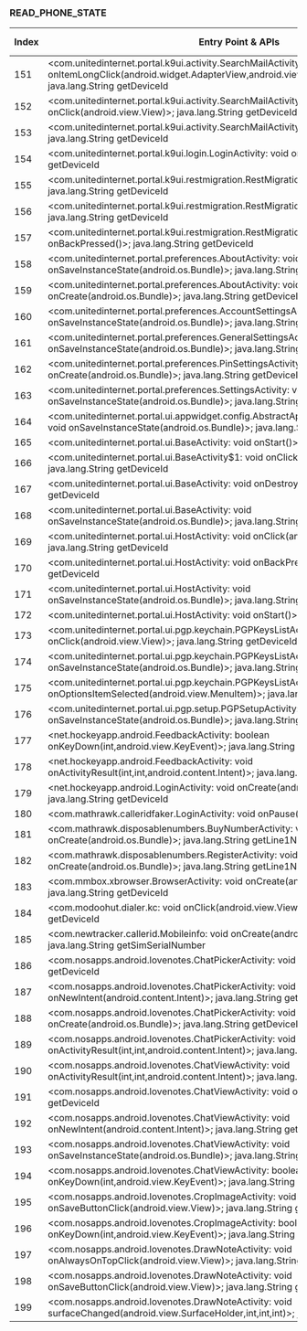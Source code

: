 ### READ_PHONE_STATE
| Index | Entry Point & APIs | Screen shot | Resource id | Label |
| ------------- | ------------- | ------------- |-------------|-------------|
| 151 | <com.unitedinternet.portal.k9ui.activity.SearchMailActivity: boolean onItemLongClick(android.widget.AdapterView,android.view.View,int,long)>; java.lang.String getDeviceId | ![](D:\COSMOS\output\py\Play_win8\Communication\com.mail.mobile.android.mail\com.unitedinternet.portal.k9ui.activity.SearchMailActivity.png) |  | |
| 152 | <com.unitedinternet.portal.k9ui.activity.SearchMailActivity: void onClick(android.view.View)>; java.lang.String getDeviceId | ![](D:\COSMOS\output\py\Play_win8\Communication\com.mail.mobile.android.mail\com.unitedinternet.portal.k9ui.activity.SearchMailActivity.png) |  | |
| 153 | <com.unitedinternet.portal.k9ui.activity.SearchMailActivity: void onDestroy()>; java.lang.String getDeviceId | ![](D:\COSMOS\output\py\Play_win8\Communication\com.mail.mobile.android.mail\com.unitedinternet.portal.k9ui.activity.SearchMailActivity.png) |  | |
| 154 | <com.unitedinternet.portal.k9ui.login.LoginActivity: void onStart()>; java.lang.String getDeviceId | ![](D:\COSMOS\output\py\Play_win8\Communication\com.mail.mobile.android.mail\com.unitedinternet.portal.k9ui.login.LoginActivity.png) |  | |
| 155 | <com.unitedinternet.portal.k9ui.restmigration.RestMigrationActivity: void onDestroy()>; java.lang.String getDeviceId | ![](D:\COSMOS\output\py\Play_win8\Communication\com.mail.mobile.android.mail\com.unitedinternet.portal.k9ui.restmigration.RestMigrationActivity.png) |  | |
| 156 | <com.unitedinternet.portal.k9ui.restmigration.RestMigrationActivity: void onPause()>; java.lang.String getDeviceId | ![](D:\COSMOS\output\py\Play_win8\Communication\com.mail.mobile.android.mail\com.unitedinternet.portal.k9ui.restmigration.RestMigrationActivity.png) |  | |
| 157 | <com.unitedinternet.portal.k9ui.restmigration.RestMigrationActivity: void onBackPressed()>; java.lang.String getDeviceId | ![](D:\COSMOS\output\py\Play_win8\Communication\com.mail.mobile.android.mail\com.unitedinternet.portal.k9ui.restmigration.RestMigrationActivity.png) |  | |
| 158 | <com.unitedinternet.portal.preferences.AboutActivity: void onSaveInstanceState(android.os.Bundle)>; java.lang.String getDeviceId | ![](D:\COSMOS\output\py\Play_win8\Communication\com.mail.mobile.android.mail\com.unitedinternet.portal.preferences.AboutActivity.png) |  | |
| 159 | <com.unitedinternet.portal.preferences.AboutActivity: void onCreate(android.os.Bundle)>; java.lang.String getDeviceId | ![](D:\COSMOS\output\py\Play_win8\Communication\com.mail.mobile.android.mail\com.unitedinternet.portal.preferences.AboutActivity.png) |  | |
| 160 | <com.unitedinternet.portal.preferences.AccountSettingsActivity: void onSaveInstanceState(android.os.Bundle)>; java.lang.String getDeviceId | ![](D:\COSMOS\output\py\Play_win8\Communication\com.mail.mobile.android.mail\com.unitedinternet.portal.preferences.AccountSettingsActivity.png) |  | |
| 161 | <com.unitedinternet.portal.preferences.GeneralSettingsActivity: void onSaveInstanceState(android.os.Bundle)>; java.lang.String getDeviceId | ![](D:\COSMOS\output\py\Play_win8\Communication\com.mail.mobile.android.mail\com.unitedinternet.portal.preferences.GeneralSettingsActivity.png) |  | |
| 162 | <com.unitedinternet.portal.preferences.PinSettingsActivity: void onCreate(android.os.Bundle)>; java.lang.String getDeviceId | ![](D:\COSMOS\output\py\Play_win8\Communication\com.mail.mobile.android.mail\com.unitedinternet.portal.preferences.PinSettingsActivity.png) |  | |
| 163 | <com.unitedinternet.portal.preferences.SettingsActivity: void onSaveInstanceState(android.os.Bundle)>; java.lang.String getDeviceId | ![](D:\COSMOS\output\py\Play_win8\Communication\com.mail.mobile.android.mail\com.unitedinternet.portal.preferences.SettingsActivity.png) |  | |
| 164 | <com.unitedinternet.portal.ui.appwidget.config.AbstractAppWidgetConfigurationActivity: void onSaveInstanceState(android.os.Bundle)>; java.lang.String getDeviceId | ![](D:\COSMOS\output\py\Play_win8\Communication\com.mail.mobile.android.mail\com.unitedinternet.portal.ui.appwidget.config.AbstractAppWidgetConfigurationActivity.png) |  | |
| 165 | <com.unitedinternet.portal.ui.BaseActivity: void onStart()>; java.lang.String getDeviceId | ![](D:\COSMOS\output\py\Play_win8\Communication\com.mail.mobile.android.mail\com.unitedinternet.portal.ui.BaseActivity.png) |  | |
| 166 | <com.unitedinternet.portal.ui.BaseActivity$1: void onClick(android.view.View)>; java.lang.String getDeviceId | ![](D:\COSMOS\output\py\Play_win8\Communication\com.mail.mobile.android.mail\com.unitedinternet.portal.ui.BaseActivity.png) |  | |
| 167 | <com.unitedinternet.portal.ui.BaseActivity: void onDestroy()>; java.lang.String getDeviceId | ![](D:\COSMOS\output\py\Play_win8\Communication\com.mail.mobile.android.mail\com.unitedinternet.portal.ui.BaseActivity.png) |  | |
| 168 | <com.unitedinternet.portal.ui.BaseActivity: void onSaveInstanceState(android.os.Bundle)>; java.lang.String getDeviceId | ![](D:\COSMOS\output\py\Play_win8\Communication\com.mail.mobile.android.mail\com.unitedinternet.portal.ui.BaseActivity.png) |  | |
| 169 | <com.unitedinternet.portal.ui.HostActivity: void onClick(android.view.View)>; java.lang.String getDeviceId | ![](D:\COSMOS\output\py\Play_win8\Communication\com.mail.mobile.android.mail\com.unitedinternet.portal.ui.HostActivity.png) |  | |
| 170 | <com.unitedinternet.portal.ui.HostActivity: void onBackPressed()>; java.lang.String getDeviceId | ![](D:\COSMOS\output\py\Play_win8\Communication\com.mail.mobile.android.mail\com.unitedinternet.portal.ui.HostActivity.png) |  | |
| 171 | <com.unitedinternet.portal.ui.HostActivity: void onSaveInstanceState(android.os.Bundle)>; java.lang.String getDeviceId | ![](D:\COSMOS\output\py\Play_win8\Communication\com.mail.mobile.android.mail\com.unitedinternet.portal.ui.HostActivity.png) |  | |
| 172 | <com.unitedinternet.portal.ui.HostActivity: void onStart()>; java.lang.String getDeviceId | ![](D:\COSMOS\output\py\Play_win8\Communication\com.mail.mobile.android.mail\com.unitedinternet.portal.ui.HostActivity.png) |  | |
| 173 | <com.unitedinternet.portal.ui.pgp.keychain.PGPKeysListActivity$1: void onClick(android.view.View)>; java.lang.String getDeviceId | ![](D:\COSMOS\output\py\Play_win8\Communication\com.mail.mobile.android.mail\com.unitedinternet.portal.ui.pgp.keychain.PGPKeysListActivity.png) |  | |
| 174 | <com.unitedinternet.portal.ui.pgp.keychain.PGPKeysListActivity: void onSaveInstanceState(android.os.Bundle)>; java.lang.String getDeviceId | ![](D:\COSMOS\output\py\Play_win8\Communication\com.mail.mobile.android.mail\com.unitedinternet.portal.ui.pgp.keychain.PGPKeysListActivity.png) |  | |
| 175 | <com.unitedinternet.portal.ui.pgp.keychain.PGPKeysListActivity: boolean onOptionsItemSelected(android.view.MenuItem)>; java.lang.String getDeviceId | ![](D:\COSMOS\output\py\Play_win8\Communication\com.mail.mobile.android.mail\com.unitedinternet.portal.ui.pgp.keychain.PGPKeysListActivity.png) |  | |
| 176 | <com.unitedinternet.portal.ui.pgp.setup.PGPSetupActivity: void onSaveInstanceState(android.os.Bundle)>; java.lang.String getDeviceId | ![](D:\COSMOS\output\py\Play_win8\Communication\com.mail.mobile.android.mail\com.unitedinternet.portal.ui.pgp.setup.PGPSetupActivity.png) |  | |
| 177 | <net.hockeyapp.android.FeedbackActivity: boolean onKeyDown(int,android.view.KeyEvent)>; java.lang.String getDeviceId | ![](D:\COSMOS\output\py\Play_win8\Communication\com.mail.mobile.android.mail\net.hockeyapp.android.FeedbackActivity.png) |  | |
| 178 | <net.hockeyapp.android.FeedbackActivity: void onActivityResult(int,int,android.content.Intent)>; java.lang.String getDeviceId | ![](D:\COSMOS\output\py\Play_win8\Communication\com.mail.mobile.android.mail\net.hockeyapp.android.FeedbackActivity.png) |  | |
| 179 | <net.hockeyapp.android.LoginActivity: void onCreate(android.os.Bundle)>; java.lang.String getDeviceId | ![](D:\COSMOS\output\py\Play_win8\Communication\com.mail.mobile.android.mail\net.hockeyapp.android.LoginActivity.png) |  | |
| 180 | <com.mathrawk.calleridfaker.LoginActivity: void onPause()>; void listen | ![](D:\COSMOS\output\py\Play_win8\Communication\com.mathrawk.calleridfaker\com.mathrawk.calleridfaker.LoginActivity.png) |  | |
| 181 | <com.mathrawk.disposablenumbers.BuyNumberActivity: void onCreate(android.os.Bundle)>; java.lang.String getLine1Number | ![](D:\COSMOS\output\py\Play_win8\Communication\com.mathrawk.disposablenumbers\com.mathrawk.disposablenumbers.BuyNumberActivity.png) |  | |
| 182 | <com.mathrawk.disposablenumbers.RegisterActivity: void onCreate(android.os.Bundle)>; java.lang.String getLine1Number | ![](D:\COSMOS\output\py\Play_win8\Communication\com.mathrawk.disposablenumbers\com.mathrawk.disposablenumbers.RegisterActivity.png) |  | |
| 183 | <com.mmbox.xbrowser.BrowserActivity: void onCreate(android.os.Bundle)>; java.lang.String getDeviceId | ![](D:\COSMOS\output\py\Play_win8\Communication\com.mmbox.browser\com.mmbox.xbrowser.BrowserActivity.png) |  | |
| 184 | <com.modoohut.dialer.kc: void onClick(android.view.View)>; java.lang.String getDeviceId | ![](D:\COSMOS\output\py\Play_win8\Communication\com.modoohut.dialer\com.modoohut.dialer.ViewContactActivity.png) |  | |
| 185 | <com.newtracker.callerid.Mobileinfo: void onCreate(android.os.Bundle)>; java.lang.String getSimSerialNumber | ![](D:\COSMOS\output\py\Play_win8\Communication\com.newtracker.callerid\com.newtracker.callerid.Mobileinfo.png) |  | |
| 186 | <com.nosapps.android.lovenotes.ChatPickerActivity: void onResume()>; java.lang.String getDeviceId | ![](D:\COSMOS\output\py\Play_win8\Communication\com.nosapps.android.lovenotes\com.nosapps.android.lovenotes.ChatPickerActivity.png) |  | |
| 187 | <com.nosapps.android.lovenotes.ChatPickerActivity: void onNewIntent(android.content.Intent)>; java.lang.String getDeviceId | ![](D:\COSMOS\output\py\Play_win8\Communication\com.nosapps.android.lovenotes\com.nosapps.android.lovenotes.ChatPickerActivity.png) |  | |
| 188 | <com.nosapps.android.lovenotes.ChatPickerActivity: void onCreate(android.os.Bundle)>; java.lang.String getDeviceId | ![](D:\COSMOS\output\py\Play_win8\Communication\com.nosapps.android.lovenotes\com.nosapps.android.lovenotes.ChatPickerActivity.png) |  | |
| 189 | <com.nosapps.android.lovenotes.ChatPickerActivity: void onActivityResult(int,int,android.content.Intent)>; java.lang.String getLine1Number | ![](D:\COSMOS\output\py\Play_win8\Communication\com.nosapps.android.lovenotes\com.nosapps.android.lovenotes.ChatPickerActivity.png) |  | |
| 190 | <com.nosapps.android.lovenotes.ChatViewActivity: void onActivityResult(int,int,android.content.Intent)>; java.lang.String getLine1Number | ![](D:\COSMOS\output\py\Play_win8\Communication\com.nosapps.android.lovenotes\com.nosapps.android.lovenotes.ChatViewActivity.png) |  | |
| 191 | <com.nosapps.android.lovenotes.ChatViewActivity: void onResume()>; java.lang.String getDeviceId | ![](D:\COSMOS\output\py\Play_win8\Communication\com.nosapps.android.lovenotes\com.nosapps.android.lovenotes.ChatViewActivity.png) |  | |
| 192 | <com.nosapps.android.lovenotes.ChatViewActivity: void onNewIntent(android.content.Intent)>; java.lang.String getDeviceId | ![](D:\COSMOS\output\py\Play_win8\Communication\com.nosapps.android.lovenotes\com.nosapps.android.lovenotes.ChatViewActivity.png) |  | |
| 193 | <com.nosapps.android.lovenotes.ChatViewActivity: void onSaveInstanceState(android.os.Bundle)>; java.lang.String getDeviceId | ![](D:\COSMOS\output\py\Play_win8\Communication\com.nosapps.android.lovenotes\com.nosapps.android.lovenotes.ChatViewActivity.png) |  | |
| 194 | <com.nosapps.android.lovenotes.ChatViewActivity: boolean onKeyDown(int,android.view.KeyEvent)>; java.lang.String getDeviceId | ![](D:\COSMOS\output\py\Play_win8\Communication\com.nosapps.android.lovenotes\com.nosapps.android.lovenotes.ChatViewActivity.png) |  | |
| 195 | <com.nosapps.android.lovenotes.CropImageActivity: void onSaveButtonClick(android.view.View)>; java.lang.String getDeviceId | ![](D:\COSMOS\output\py\Play_win8\Communication\com.nosapps.android.lovenotes\com.nosapps.android.lovenotes.CropImageActivity.png) |  | |
| 196 | <com.nosapps.android.lovenotes.CropImageActivity: boolean onKeyDown(int,android.view.KeyEvent)>; java.lang.String getDeviceId | ![](D:\COSMOS\output\py\Play_win8\Communication\com.nosapps.android.lovenotes\com.nosapps.android.lovenotes.CropImageActivity.png) |  | |
| 197 | <com.nosapps.android.lovenotes.DrawNoteActivity: void onAlwaysOnTopClick(android.view.View)>; java.lang.String getDeviceId | ![](D:\COSMOS\output\py\Play_win8\Communication\com.nosapps.android.lovenotes\com.nosapps.android.lovenotes.DrawNoteActivity.png) |  | |
| 198 | <com.nosapps.android.lovenotes.DrawNoteActivity: void onSaveButtonClick(android.view.View)>; java.lang.String getDeviceId | ![](D:\COSMOS\output\py\Play_win8\Communication\com.nosapps.android.lovenotes\com.nosapps.android.lovenotes.DrawNoteActivity.png) |  | |
| 199 | <com.nosapps.android.lovenotes.DrawNoteActivity: void surfaceChanged(android.view.SurfaceHolder,int,int,int)>; java.lang.String getDeviceId | ![](D:\COSMOS\output\py\Play_win8\Communication\com.nosapps.android.lovenotes\com.nosapps.android.lovenotes.DrawNoteActivity.png) |  | |

